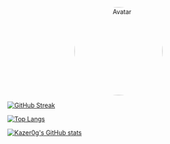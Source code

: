 <p align=center>
    <img width="200px" class="avatar" alt="Avatar"  src="https://avatars.githubusercontent.com/u/90910163?v=4" align="center" alt="GitHub Readme Stats" />

<p>

</p>

<body>
    <style>
        .avatar{
            border-radius: 50%
        }
    </style>
</body>



<!--
**Kazer0g/Kazer0g** is a ✨ _special_ ✨ repository because its `README.md` (this file) appears on your GitHub profile.

Here are some ideas to get you started:

- 🔭 I’m currently working on ...
- 🌱 I’m currently learning ...
- 👯 I’m looking to collaborate on ...
- 🤔 I’m looking for help with ...
- 💬 Ask me about ...
- 📫 How to reach me: ...
- 😄 Pronouns: ...
- ⚡ Fun fact: ...
-->

[![GitHub Streak](https://github-readme-streak-stats.herokuapp.com/?user=Kazer0g&icons=true&theme=radical)](https://git.io/streak-stats)

[![Top Langs](https://github-readme-stats.vercel.app/api/top-langs/?username=Kazer0g&langs_count=8&icons=true&hide=tex,html&theme=radical&layout=donut)](https://github.com/Kazer0g/github-readme-stats)

[![Kazer0g's GitHub stats](https://github-readme-stats.vercel.app/api/pin/?username=Kazer0g&repo=AYL_bot&icons=true&theme=radical)](https://github.com/Kazer0g/github-readme-stats)


